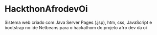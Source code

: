 # HackthonAfrodevOi
  Sistema web  criado com Java Server Pages  (.jsp), htm, css, JavaScript e bootstrap no ide Netbeans para o hackathom do  projeto  afro  dev da oi
